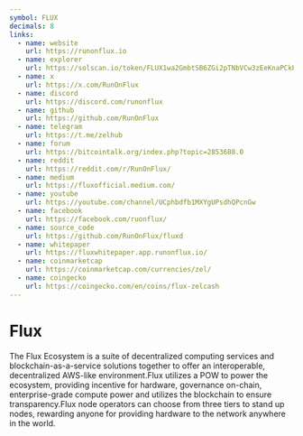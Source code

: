```yaml
---
symbol: FLUX
decimals: 8
links:
  - name: website
    url: https://runonflux.io
  - name: explorer
    url: https://solscan.io/token/FLUX1wa2GmbtSB6ZGi2pTNbVCw3zEeKnaPCkPtFXxqXe
  - name: x
    url: https://x.com/RunOnFlux
  - name: discord
    url: https://discord.com/runonflux
  - name: github
    url: https://github.com/RunOnFlux
  - name: telegram
    url: https://t.me/zelhub
  - name: forum
    url: https://bitcointalk.org/index.php?topic=2853688.0
  - name: reddit
    url: https://reddit.com/r/RunOnFlux/
  - name: medium
    url: https://fluxofficial.medium.com/
  - name: youtube
    url: https://youtube.com/channel/UCphbdfb1MXYgUPsdhQPcnGw
  - name: facebook
    url: https://facebook.com/ruonflux/
  - name: source_code
    url: https://github.com/RunOnFlux/fluxd
  - name: whitepaper
    url: https://fluxwhitepaper.app.runonflux.io/
  - name: coinmarketcap
    url: https://coinmarketcap.com/currencies/zel/
  - name: coingecko
    url: https://coingecko.com/en/coins/flux-zelcash
---
```


# Flux

The Flux Ecosystem is a suite of decentralized computing services and blockchain-as-a-service solutions together to offer an interoperable, decentralized AWS-like environment.Flux utilizes a POW to power the ecosystem, providing incentive for hardware, governance on-chain, enterprise-grade compute power and utilizes the blockchain to ensure transparency.Flux node operators can choose from three tiers to stand up nodes, rewarding anyone for providing hardware to the network anywhere in the world.
